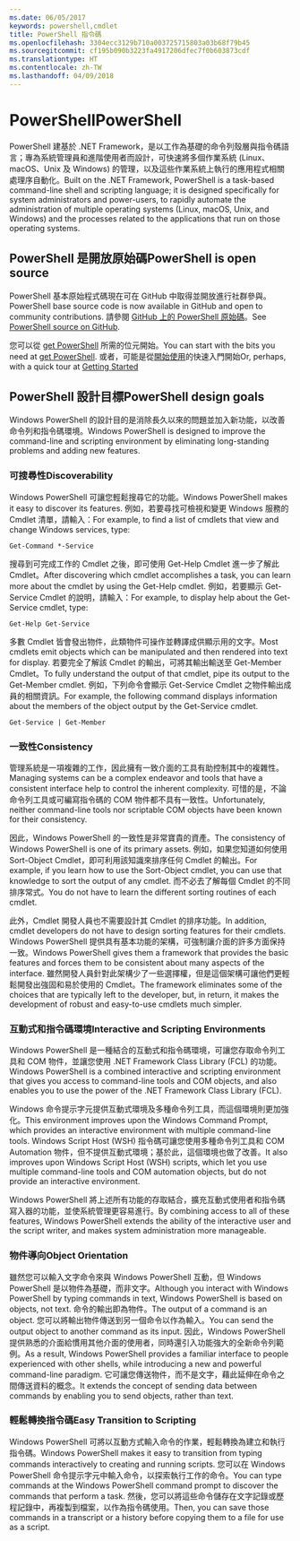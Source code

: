 ```yaml
---
ms.date: 06/05/2017
keywords: powershell,cmdlet
title: PowerShell 指令碼
ms.openlocfilehash: 3304ecc3129b710a003725715803a03b68f79b45
ms.sourcegitcommit: cf195b090b3223fa4917206dfec7f0b603873cdf
ms.translationtype: HT
ms.contentlocale: zh-TW
ms.lasthandoff: 04/09/2018
---
```

# <a name="powershell"></a><span data-ttu-id="f291c-103">PowerShell</span><span class="sxs-lookup"><span data-stu-id="f291c-103">PowerShell</span></span>

<span data-ttu-id="f291c-104">PowerShell 建基於 .NET Framework，是以工作為基礎的命令列殼層與指令碼語言；專為系統管理員和進階使用者而設計，可快速將多個作業系統 (Linux、macOS、Unix 及 Windows) 的管理，以及這些作業系統上執行的應用程式相關處理序自動化。</span><span class="sxs-lookup"><span data-stu-id="f291c-104">Built on the .NET Framework, PowerShell is a task-based command-line shell and scripting language; it is designed specifically for system administrators and power-users, to rapidly automate the administration of multiple operating systems (Linux, macOS, Unix, and Windows) and the processes related to the applications that run on those operating systems.</span></span>

## <a name="powershell-is-open-source"></a><span data-ttu-id="f291c-105">PowerShell 是開放原始碼</span><span class="sxs-lookup"><span data-stu-id="f291c-105">PowerShell is open source</span></span>

<span data-ttu-id="f291c-106">PowerShell 基本原始程式碼現在可在 GitHub 中取得並開放進行社群參與。</span><span class="sxs-lookup"><span data-stu-id="f291c-106">PowerShell base source code is now available in GitHub and open to community contributions.</span></span> <span data-ttu-id="f291c-107">請參閱 [GitHub 上的 PowerShell 原始碼](https://github.com/powershell/powershell)。</span><span class="sxs-lookup"><span data-stu-id="f291c-107">See [PowerShell source on GitHub](https://github.com/powershell/powershell).</span></span>

<span data-ttu-id="f291c-108">您可以從 [get PowerShell](https://github.com/PowerShell/PowerShell#get-powershell) 所需的位元開始。</span><span class="sxs-lookup"><span data-stu-id="f291c-108">You can start with the bits you need at [get PowerShell](https://github.com/PowerShell/PowerShell#get-powershell).</span></span>
<span data-ttu-id="f291c-109">或者，可能是從[開始使用](https://github.com/PowerShell/PowerShell/blob/master/docs/learning-powershell)的快速入門開始</span><span class="sxs-lookup"><span data-stu-id="f291c-109">Or, perhaps, with a quick tour at [Getting Started](https://github.com/PowerShell/PowerShell/blob/master/docs/learning-powershell)</span></span>

## <a name="powershell-design-goals"></a><span data-ttu-id="f291c-110">PowerShell 設計目標</span><span class="sxs-lookup"><span data-stu-id="f291c-110">PowerShell design goals</span></span>
<span data-ttu-id="f291c-111">Windows PowerShell 的設計目的是消除長久以來的問題並加入新功能，以改善命令列和指令碼環境。</span><span class="sxs-lookup"><span data-stu-id="f291c-111">Windows PowerShell is designed to improve the command-line and scripting environment by eliminating long-standing problems and adding new features.</span></span>

### <a name="discoverability"></a><span data-ttu-id="f291c-112">可搜尋性</span><span class="sxs-lookup"><span data-stu-id="f291c-112">Discoverability</span></span>
<span data-ttu-id="f291c-113">Windows PowerShell 可讓您輕鬆搜尋它的功能。</span><span class="sxs-lookup"><span data-stu-id="f291c-113">Windows PowerShell makes it easy to discover its features.</span></span> <span data-ttu-id="f291c-114">例如，若要尋找可檢視和變更 Windows 服務的 Cmdlet 清單，請輸入：</span><span class="sxs-lookup"><span data-stu-id="f291c-114">For example, to find a list of cmdlets that view and change Windows services, type:</span></span>

```
Get-Command *-Service
```

<span data-ttu-id="f291c-115">搜尋到可完成工作的 Cmdlet 之後，即可使用 Get-Help Cmdlet 進一步了解此 Cmdlet。</span><span class="sxs-lookup"><span data-stu-id="f291c-115">After discovering which cmdlet accomplishes a task, you can learn more about the cmdlet by using the Get-Help cmdlet.</span></span> <span data-ttu-id="f291c-116">例如，若要顯示 Get-Service Cmdlet 的說明，請輸入：</span><span class="sxs-lookup"><span data-stu-id="f291c-116">For example, to display help about the Get-Service cmdlet, type:</span></span>

```
Get-Help Get-Service
```
<span data-ttu-id="f291c-117">多數 Cmdlet 皆會發出物件，此類物件可操作並轉譯成供顯示用的文字。</span><span class="sxs-lookup"><span data-stu-id="f291c-117">Most cmdlets emit objects which can be manipulated and then rendered into text for display.</span></span> <span data-ttu-id="f291c-118">若要完全了解該 Cmdlet 的輸出，可將其輸出輸送至 Get-Member Cmdlet。</span><span class="sxs-lookup"><span data-stu-id="f291c-118">To fully understand the output of that cmdlet, pipe its output to the Get-Member cmdlet.</span></span> <span data-ttu-id="f291c-119">例如，下列命令會顯示 Get-Service Cmdlet 之物件輸出成員的相關資訊。</span><span class="sxs-lookup"><span data-stu-id="f291c-119">For example, the following command displays information about the members of the object output by the Get-Service cmdlet.</span></span>

```
Get-Service | Get-Member
```

### <a name="consistency"></a><span data-ttu-id="f291c-120">一致性</span><span class="sxs-lookup"><span data-stu-id="f291c-120">Consistency</span></span>
<span data-ttu-id="f291c-121">管理系統是一項複雜的工作，因此擁有一致介面的工具有助控制其中的複雜性。</span><span class="sxs-lookup"><span data-stu-id="f291c-121">Managing systems can be a complex endeavor and tools that have a consistent interface help to control the inherent complexity.</span></span> <span data-ttu-id="f291c-122">可惜的是，不論命令列工具或可編寫指令碼的 COM 物件都不具有一致性。</span><span class="sxs-lookup"><span data-stu-id="f291c-122">Unfortunately, neither command-line tools nor scriptable COM objects have been known for their consistency.</span></span>

<span data-ttu-id="f291c-123">因此，Windows PowerShell 的一致性是非常寶貴的資產。</span><span class="sxs-lookup"><span data-stu-id="f291c-123">The consistency of Windows PowerShell is one of its primary assets.</span></span> <span data-ttu-id="f291c-124">例如，如果您知道如何使用 Sort-Object Cmdlet，即可利用該知識來排序任何 Cmdlet 的輸出。</span><span class="sxs-lookup"><span data-stu-id="f291c-124">For example, if you learn how to use the Sort-Object cmdlet, you can use that knowledge to sort the output of any cmdlet.</span></span> <span data-ttu-id="f291c-125">而不必去了解每個 Cmdlet 的不同排序常式。</span><span class="sxs-lookup"><span data-stu-id="f291c-125">You do not have to learn the different sorting routines of each cmdlet.</span></span>

<span data-ttu-id="f291c-126">此外，Cmdlet 開發人員也不需要設計其 Cmdlet 的排序功能。</span><span class="sxs-lookup"><span data-stu-id="f291c-126">In addition, cmdlet developers do not have to design sorting features for their cmdlets.</span></span> <span data-ttu-id="f291c-127">Windows PowerShell 提供具有基本功能的架構，可強制讓介面的許多方面保持一致。</span><span class="sxs-lookup"><span data-stu-id="f291c-127">Windows PowerShell gives them a framework that provides the basic features and forces them to be consistent about many aspects of the interface.</span></span> <span data-ttu-id="f291c-128">雖然開發人員針對此架構少了一些選擇權，但是這個架構可讓他們更輕鬆開發出強固和易於使用的 Cmdlet。</span><span class="sxs-lookup"><span data-stu-id="f291c-128">The framework eliminates some of the choices that are typically left to the developer, but, in return, it makes the development of robust and easy-to-use cmdlets much simpler.</span></span>

### <a name="interactive-and-scripting-environments"></a><span data-ttu-id="f291c-129">互動式和指令碼環境</span><span class="sxs-lookup"><span data-stu-id="f291c-129">Interactive and Scripting Environments</span></span>
<span data-ttu-id="f291c-130">Windows PowerShell 是一種結合的互動式和指令碼環境，可讓您存取命令列工具和 COM 物件，並讓您使用 .NET Framework Class Library (FCL) 的功能。</span><span class="sxs-lookup"><span data-stu-id="f291c-130">Windows PowerShell is a combined interactive and scripting environment that gives you access to command-line tools and COM objects, and also enables you to use the power of the .NET Framework Class Library (FCL).</span></span>

<span data-ttu-id="f291c-131">Windows 命令提示字元提供互動式環境及多種命令列工具，而這個環境則更加強化。</span><span class="sxs-lookup"><span data-stu-id="f291c-131">This environment improves upon the Windows Command Prompt, which provides an interactive environment with multiple command-line tools.</span></span> <span data-ttu-id="f291c-132">Windows Script Host (WSH) 指令碼可讓您使用多種命令列工具和 COM Automation 物件，但不提供互動式環境；基於此，這個環境也做了改善。</span><span class="sxs-lookup"><span data-stu-id="f291c-132">It also improves upon Windows Script Host (WSH) scripts, which let you use multiple command-line tools and COM automation objects, but do not provide an interactive environment.</span></span>

<span data-ttu-id="f291c-133">Windows PowerShell 將上述所有功能的存取結合，擴充互動式使用者和指令碼寫入器的功能，並使系統管理更容易進行。</span><span class="sxs-lookup"><span data-stu-id="f291c-133">By combining access to all of these features, Windows PowerShell extends the ability of the interactive user and the script writer, and makes system administration more manageable.</span></span>

### <a name="object-orientation"></a><span data-ttu-id="f291c-134">物件導向</span><span class="sxs-lookup"><span data-stu-id="f291c-134">Object Orientation</span></span>
<span data-ttu-id="f291c-135">雖然您可以輸入文字命令來與 Windows PowerShell 互動，但 Windows PowerShell 是以物件為基礎，而非文字。</span><span class="sxs-lookup"><span data-stu-id="f291c-135">Although you interact with Windows PowerShell by typing commands in text, Windows PowerShell is based on objects, not text.</span></span> <span data-ttu-id="f291c-136">命令的輸出即為物件。</span><span class="sxs-lookup"><span data-stu-id="f291c-136">The output of a command is an object.</span></span> <span data-ttu-id="f291c-137">您可以將輸出物件傳送到另一個命令以作為輸入。</span><span class="sxs-lookup"><span data-stu-id="f291c-137">You can send the output object to another command as its input.</span></span> <span data-ttu-id="f291c-138">因此，Windows PowerShell 提供熟悉的介面給慣用其他介面的使用者，同時還引入功能強大的全新命令列範例。</span><span class="sxs-lookup"><span data-stu-id="f291c-138">As a result, Windows PowerShell provides a familiar interface to people experienced with other shells, while introducing a new and powerful command-line paradigm.</span></span> <span data-ttu-id="f291c-139">它可讓您傳送物件，而不是文字，藉此延伸在命令之間傳送資料的概念。</span><span class="sxs-lookup"><span data-stu-id="f291c-139">It extends the concept of sending data between commands by enabling you to send objects, rather than text.</span></span>

### <a name="easy-transition-to-scripting"></a><span data-ttu-id="f291c-140">輕鬆轉換指令碼</span><span class="sxs-lookup"><span data-stu-id="f291c-140">Easy Transition to Scripting</span></span>
<span data-ttu-id="f291c-141">Windows PowerShell 可將以互動方式輸入命令的作業，輕鬆轉換為建立和執行指令碼。</span><span class="sxs-lookup"><span data-stu-id="f291c-141">Windows PowerShell makes it easy to transition from typing commands interactively to creating and running scripts.</span></span> <span data-ttu-id="f291c-142">您可以在 Windows PowerShell 命令提示字元中輸入命令，以探索執行工作的命令。</span><span class="sxs-lookup"><span data-stu-id="f291c-142">You can type commands at the Windows PowerShell command prompt to discover the commands that perform a task.</span></span> <span data-ttu-id="f291c-143">然後，您可以將這些命令儲存在文字記錄或歷程記錄中，再複製到檔案，以作為指令碼使用。</span><span class="sxs-lookup"><span data-stu-id="f291c-143">Then, you can save those commands in a transcript or a history before copying them to a file for use as a script.</span></span>